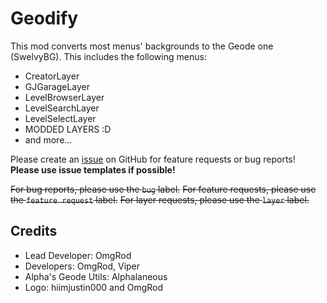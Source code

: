 # Geodify

This mod converts most menus' backgrounds to the Geode one (SwelvyBG). This includes the following menus:
- CreatorLayer
- GJGarageLayer
- LevelBrowserLayer
- LevelSearchLayer
- LevelSelectLayer
- MODDED LAYERS :D
- and more...

Please create an [issue](https://github.com/OmgRod/Geodify/issues) on GitHub for feature requests or bug reports!
**Please use issue templates if possible!**

~~For bug reports, please use the `bug` label.~~
~~For feature requests, please use the `feature request` label.~~
~~For layer requests, please use the `layer` label.~~

## Credits

- Lead Developer: OmgRod
- Developers: OmgRod, Viper
- Alpha's Geode Utils: Alphalaneous
- Logo: hiimjustin000 and OmgRod